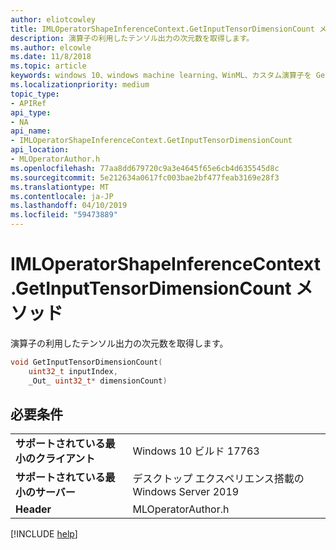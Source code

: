 ```yaml
---
author: eliotcowley
title: IMLOperatorShapeInferenceContext.GetInputTensorDimensionCount メソッド
description: 演算子の利用したテンソル出力の次元数を取得します。
ms.author: elcowle
ms.date: 11/8/2018
ms.topic: article
keywords: windows 10、windows machine learning、WinML、カスタム演算子を GetInputTensorDimensionCount
ms.localizationpriority: medium
topic_type:
- APIRef
api_type:
- NA
api_name:
- IMLOperatorShapeInferenceContext.GetInputTensorDimensionCount
api_location:
- MLOperatorAuthor.h
ms.openlocfilehash: 77aa8dd679720c9a3e4645f65e6cb4d635545d8c
ms.sourcegitcommit: 5e212634a0617fc003bae2bf477feab3169e28f3
ms.translationtype: MT
ms.contentlocale: ja-JP
ms.lasthandoff: 04/10/2019
ms.locfileid: "59473889"
---
```

# <a name="imloperatorshapeinferencecontextgetinputtensordimensioncount-method"></a>IMLOperatorShapeInferenceContext.GetInputTensorDimensionCount メソッド

演算子の利用したテンソル出力の次元数を取得します。

```cpp
void GetInputTensorDimensionCount(
    uint32_t inputIndex,
    _Out_ uint32_t* dimensionCount)
```

## <a name="requirements"></a>必要条件

| | |
|-|-|
| **サポートされている最小のクライアント** | Windows 10 ビルド 17763 |
| **サポートされている最小のサーバー** | デスクトップ エクスペリエンス搭載の Windows Server 2019 |
| **Header** | MLOperatorAuthor.h |

[!INCLUDE [help](../includes/get-help.md)]

